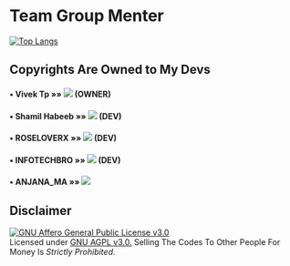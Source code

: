 # Team Group Menter


[![Top Langs](https://github-readme-stats.vercel.app/api/top-langs/?username=shamilhabeebnelli&layout=compact&theme=radical)](https://github.com/TeamGroupMenter)

## Copyrights Are Owned to My Devs

#### • Vivek Tp    »»  <a href="https://github.com/Vivek-TP" alt="Vivek-TP"> <img src="https://img.shields.io/badge/Vivek-Tp-90442f?logo=github" /></a> (OWNER)

#### • Shamil Habeeb    »»  <a href="https://github.com/shamilhabeebnelli" alt="Shamilhabeebnelli"> <img src="https://img.shields.io/badge/Shamil Habeeb-107f8D?logo=github" /></a> (DEV)

#### • ROSELOVERX  »»  <a href="https://github.com/Amarnathcdj" alt="RoseLoverX"> <img src="https://img.shields.io/badge/RoseLoverX-82CAFA?logo=github" /></a> (DEV)

#### • INFOTECHBRO  »»  <a href="https://github.com/infotechbro" alt="infotechbro"> <img src="https://img.shields.io/badge/infotechbro-82CAFA?logo=github" /></a> (DEV)

#### • ANJANA_MA »»  <a href="https://github.com/Anjana_ma" alt="Anjana"> <img src="https://img.shields.io/badge/Anjana-30302f?logo=github" /></a>

 

## Disclaimer

[![GNU Affero General Public License v3.0](https://www.gnu.org/graphics/agplv3-155x51.png)](https://www.gnu.org/licenses/agpl-3.0.en.html#header)    
Licensed under [GNU AGPL v3.0.](https://github.com/TeamGroupMenter/GroupMenter/blob/main/LICENSE)
Selling The Codes To Other People For Money Is *Strictly Prohibited*.
